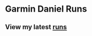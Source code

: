 # Garmin Daniel Runs
## View my latest [runs](https://danielschwartz85.github.io/garmin-daniel-runs/)